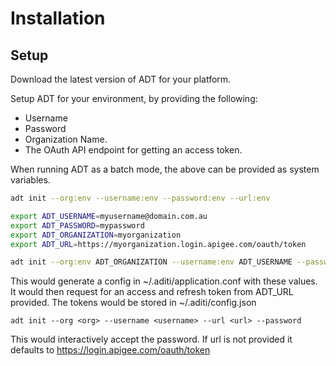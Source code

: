 # Installation

## Setup

Download the latest version of ADT for your platform. 

Setup ADT for your environment, by providing the following:

- Username 
- Password
- Organization Name.
- The OAuth API endpoint for getting an access token.


When running ADT as a batch mode, the above can be provided as system variables.


```sh
adt init --org:env --username:env --password:env --url:env
```


```sh
export ADT_USERNAME=myusername@domain.com.au
export ADT_PASSWORD=mypassword
export ADT_ORGANIZATION=myorganization
export ADT_URL=https://myorganization.login.apigee.com/oauth/token

adt init --org:env ADT_ORGANIZATION --username:env ADT_USERNAME --password:env ADT_PASSWORD --url:env ADT_URL
```


This would generate a config  in ~/.aditi/application.conf with these values. It would then request for an access and refresh token from ADT_URL provided. The tokens would be stored in ~/.aditi/config.json

```
adt init --org <org> --username <username> --url <url> --password
```

This would interactively accept the password. If url is not provided it defaults to https://login.apigee.com/oauth/token




